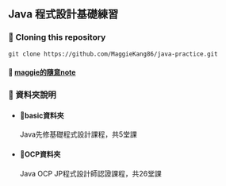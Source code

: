 ## Java 程式設計基礎練習

### 📌 Cloning this repository
```
git clone https://github.com/MaggieKang86/java-practice.git
```

#### 📝 [maggie的隨意note](https://gusty-nerve-f23.notion.site/Java-9dcef7225b4a4feab346a1ddb5215654)

### 📁 資料夾說明
- #### 📁basic資料夾
   Java先修基礎程式設計課程，共5堂課

- #### 📁OCP資料夾
   Java OCP JP程式設計師認證課程，共26堂課



<!-- 隱藏以下片段 -->
<!-- 
### 🗎 .gitignore 忽略檔案
1. 在.git同層資料夾右鍵點擊Git Bash Here，輸入`touch .gitignore`，新增.gitignore文件
    ```
    $ touch .gitignore
    ```

2. 編輯.gitignore文件添加欲忽略檔案
    ```
   # 檔案名稱 .gitignore
   # 忽略project的配置信息。
   .idea/
   # 忽略模塊文件
   *.iml
   # 忽略classPath
   out/
    ```
### 如何提交程式？

1. git pull：從遠端倉儲（Repository）分支獲取更新並與本地倉儲（Repository）分支合併
    ```
    git pull
    ```

2. git status：查看倉儲（Repository）當前的狀態，顯示有變更的檔案。
   ```
   git status
   ```

3. git add：添加檔案到暫存區。
   ```
   git add <檔案名稱>
   ```
   
   若要將**全部檔案**加入暫存區，可以使用 git add .
   ```
   git add .
   ```
   
4. git commit：提交暫存區到本地倉儲（Repository）。
   ```
   git commit -m '<填寫提交說明>'
   ```

5. git push：將本地分支的更新，推送到遠端倉儲（Repository）上 。
   ```
   git push
   ```

